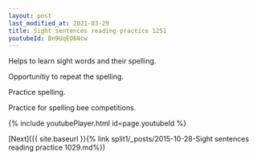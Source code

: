 ```yaml
---
layout: post
last_modified_at: 2021-03-29
title: Sight sentences reading practice 1251
youtubeId: Bn9UqEO6Ncw
---
```

 
 
Helps to learn sight words and their spelling.

Opportunitiy to repeat the spelling. 

Practice spelling. 
 
Practice for spelling bee competitions. 
 
{% include youtubePlayer.html id=page.youtubeId %}
 
 

[Next]({{ site.baseurl }}{% link  split1/_posts/2015-10-28-Sight sentences reading practice 1029.md%})
 
